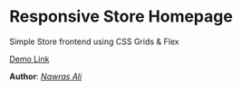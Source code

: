 # Responsive Store Homepage

Simple Store frontend using CSS Grids & Flex

[Demo Link](https://nawras92.github.io/HTML5-CSS3-Projects/Old-Phone-Store-Homepage/)


**Author**: [*Nawras Ali*](https://LearnWithNaw.com)

